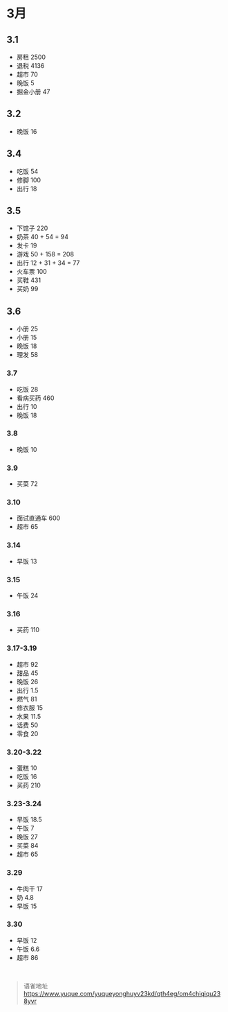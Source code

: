 # 3月
## 3.1

- 房租 2500
- 退税 4136
- 超市 70
- 晚饭 5
- 掘金小册 47

## 3.2

- 晚饭 16

## 3.4

- 吃饭 54
- 修脚 100
- 出行 18

## 3.5

- 下馆子 220
- 奶茶 40 + 54 = 94
- 发卡 19
- 游戏 50 + 158 = 208
- 出行 12 + 31 + 34 = 77
- 火车票 100
- 买鞋 431
- 买奶 99

## 3.6

- 小册 25
- 小册 15
- 晚饭 18
- 理发 58

### 3.7

- 吃饭 28
- 看病买药 460
- 出行 10
- 晚饭 18

### 3.8

- 晚饭 10

### 3.9

- 买菜 72

### 3.10

- 面试直通车 600
- 超市 65

### 3.14

- 早饭 13

### 3.15

- 午饭 24

### 3.16

- 买药 110

### 3.17-3.19

- 超市 92
- 甜品 45
- 晚饭 26
- 出行 1.5
- 燃气 81
- 修衣服 15
- 水果 11.5
- 话费 50
- 零食 20

### 3.20-3.22

- 蛋糕 10
- 吃饭 16
- 买药 210

### 3.23-3.24

- 早饭 18.5
- 午饭 7
- 晚饭 27
- 买菜 84
- 超市 65

### 3.29

- 牛肉干 17
- 奶 4.8
- 早饭 15

### 3.30

- 早饭 12
- 午饭 6.6
- 超市 86

<br>
  
> 语雀地址 https://www.yuque.com/yuqueyonghuyv23kd/qth4eg/om4chiqiqu238yvr